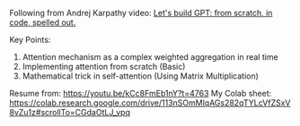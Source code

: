 Following from Andrej Karpathy video: [Let's build GPT: from scratch, in code, spelled out.](https://www.youtube.com/watch?v=kCc8FmEb1nY)

Key Points:
1. Attention mechanism as a complex weighted aggregation in real time
2. Implementing attention from scratch (Basic)
3. Mathematical trick in self-attention (Using Matrix Multiplication)

Resume from: https://youtu.be/kCc8FmEb1nY?t=4763
My Colab sheet: https://colab.research.google.com/drive/113nSOmMlqAGs282qTYLcVfZSxV8vZu1z#scrollTo=CGdaOtLJ_vpq